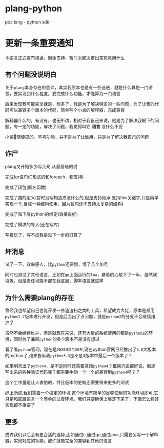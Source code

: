 # plang-python
  poc lang - python sdk

# 更新一条重要通知

  本语言正式宣布挂逼，谢谢支持，暂时未能决定出来究竟用什么

## 有个问题没说明白

  关于`plang`本身存在的意义，其实我原本也是有一些迷惑，就是什么算是一门语言，要实现到什么程度，要完成什么功能，才能算为一门语言

  后来发现我可能完全就是，想多了，我是为了解决特定的一些问题，为了让我的代码可以兼容多个版本的代码，简单写个小点的解释器，完成兼容

  解释器什么的，有没有，也无所谓，相对于我自己来说，他是为了解决我眼下的问题，有一定的功能，解决了问题，我觉得叫它 **语言** 没什么不妥

  小菜🐔随便搞的，不喜勿喷，并不是为了让谁用，只是为了解决我自己的问题

## 诈尸

  plang又开始多少写几句,从最基础的说

  完成for语句(C形式的和foreach，都支持)

  完成了闭包(匿名函数)

  完成了类的定义(暂时没写构造方法什么的,但是支持继承,支持this关键字,只是简单实现一下,当成一种结构使用，因为暂时还不支持太复杂的结构)

  完成了和下层python的绑定(效果良好)

  完成了模块的导入(还在写库)

  写着玩了，写不成我是没下一步的打算了

## 坏消息

  试了一下，效率感人，比`python`还要慢，慢了几个加号

  同时也测试了其他语言，比如在`go`上面运行的`lua`，悬着的心放下了一半，虽然我垃圾，但是责任可能不都在我这里，脚本语言就这样


## 为什么需要plang的存在

  曾经我也希望自己也能开发一些渣渣扫之类的工具，希望成为大佬，原本是都用`python2.7`版本进行开发，但是后面出了点问题，就是`python2`的分支不会继续维护了

  虽然不会继续维护，但是就现在来说，还有大量的系统使用的都是`python2`的环境，同时为了兼顾`python`的多个版本不是没有想过

  看了看`python`官网，现在是`2020年2月26日`,现在python官网已经推出了`3.8`大版本的python了,谁来告诉我`python3.8`是不是3版本中最后一个版本了？

  如果明天出了`python4`，是不是同时还需要兼顾`python4`？框架方面都好说，但是写出来的各种验证代码呢？都需要手动一个一个的兼容到`python4`吗？？

  这个工作量是让人害怕的，并且版本的更新还需要带来更多的测试

  综上所述,我们需要一个稳定的环境,这个环境有简单的足够使用的功能环境即可,它只是和底层语言一个简单的过度环境，我们只要确保上层定下来了，下面怎么套娃实现都不重要了

## 更多

  或许我们以后会有更合适的选择,比如通过c,通过go,通过java,只需要另写一个解释器，实现对应的功能，或许就能完全的兼容到其他的语言
